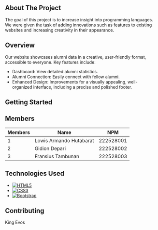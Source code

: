 <!-- ABOUT THE PROJECT -->

## About The Project

The goal of this project is to increase insight into programming languages. We were given the task of adding innovations such as features to existing websites and increasing creativity in their appearance.

## Overview

Our website showcases alumni data in a creative, user-friendly format, accessible to everyone. Key features include:

- Dashboard: View detailed alumni statistics.
- Alumni Connection: Easily connect with fellow alumni.
- Enhanced Design: Improvements for a visually appealing, well-organized interface, including a precise and polished footer.

## Getting Started

## Members

| Members | Name                    | NPM       |
| ------- | ----------------------- | --------- |
| 1       | Lowis Armando Hutabarat | 222528001 |
| 2       | Gidion Depari           | 222528002 |
| 3       | Fransius Tambunan       | 222528003 |

## Technologies Used

- [![HTML5][HTML5.com]][HTML5-url]
- [![CSS3][CSS3.com]][CSS3-url]
- [![Bootstrap][Bootstrap.com]][Bootstrap-url]

[HTML5.com]: https://img.shields.io/badge/HTML5-E34F26?style=for-the-badge&logo=html5&logoColor=white
[HTML5-url]: https://developer.mozilla.org/en-US/docs/Web/Guide/HTML/HTML5
[CSS3.com]: https://img.shields.io/badge/CSS3-1572B6?style=for-the-badge&logo=css3&logoColor=white
[CSS3-url]: https://developer.mozilla.org/en-US/docs/Web/CSS
[Bootstrap.com]: https://img.shields.io/badge/Bootstrap-563D7C?style=for-the-badge&logo=bootstrap&logoColor=white
[Bootstrap-url]: https://getbootstrap.com

## Contributing

King Evos
